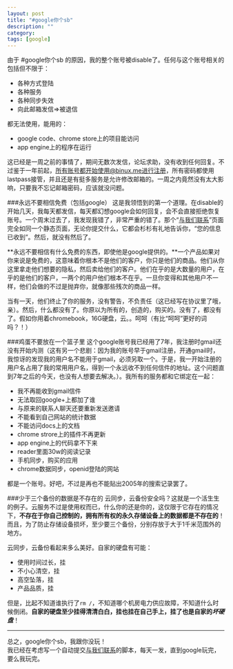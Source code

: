 ```yaml
---
layout: post
title: "#google你个sb"
description: ""
category: 
tags: [google]
---
```


由于 #google你个sb 的原因，我的整个账号被disable了。任何与这个账号相关的包括但不限于：

- 各种方式登陆
- 各种服务
- 各种同步失效
- 向此邮箱发信=>被退信

都无法使用，能用的：

- google code、chrome store上的项目能访问
- app engine上的程序在运行

这已经是一周之前的事情了，期间无数次发信，论坛求助，没有收到任何回复。不过鉴于一年前起，所有账号都开始使用@binux.me进行注册，所有密码都使用lastpass接管，并且还是有挺多服务是允许修改邮箱的。一周之内竟然没有太大影响，只要我不忘记邮箱密码，应该就没问题。


###永远不要相信免费（包括google）
这是我领悟到的第一个道理。在disable的开始几天，我每天都发信，每天都幻想google会如何回复，会不会直接拒绝恢复账号。一个周末过去了，我发现我错了，非常严重的错了。那个“[与我们联系](http://support.google.com/accounts/bin/request.py?hl=zh-Hans&contact_type=disabled2&p=mail)”页面完全如同一个静态页面，无论你提交什么，它都会杉杉有礼地告诉你，“您的信息已收到”。然后，就没有然后了。

**永远不要相信有什么免费的东西，即使他是google提供的。**一个产品如果对你来说是免费的，这意味着你根本不是他们的客户，你只是他们的商品。他们从你这里拿走他们想要的隐私，然后卖给他们的客户。他们在乎的是大数量的用户，在乎的是他们的客户，一两个的用户他们根本不在乎。一旦你变得和其他用户不一样，他们会做的不过是抛弃你，就像那些残次的商品一样。

当有一天，他们终止了你的服务，没有警告，不负责任（这已经写在协议里了哦，亲）。然后，什么都没有了。你原以为所有的，创造的，购买的。没有了，都没有了。假如你用着chromebook，16G硬盘，云。。呵呵（有比“呵呵”更好的词吗？！）

###鸡蛋不要放在一个篮子里
这个google账号我已经用了7年，我注册时gmail还没有开始内测（这有另一个悲剧：因为我的账号早于gmail注册，开通gmail时，我惊讶的发现我的用户名不能用于gmail，必须另取一个。于是，我一开始注册的用户名占用了我的常用用户名，得到一个永远收不到任何信件的地址。这个问题直到7年之后的今天，也没有人想要去解决。）。我所有的服务都和它绑定在一起：

- 我不再能收到gmail信件
- 无法取回google+上都加了谁
- 与原来的联系人聊天还要重新发送邀请
- 不能看到自己网站的统计数据
- 不能访问docs上的文档
- chrome strore上的插件不再更新
- app engine上的代码拿不下来
- reader里面30w的阅读记录
- 手机同步，购买的应用
- chrome数据同步，openid登陆的网站

都是一个账号。好吧，不过是再也不能贴出2005年的搜索记录罢了。

###少于三个备份的数据是不存在的
云同步，云备份安全吗？这就是一个活生生的例子。云服务不过是使用权而已，什么你的还是你的，这仅限于它存在的情况下，**不存在于你自己控制的，拥有所有权的永久存储设备上的数据都是不存在的**！而且，为了防止存储设备损坏，至少要三个备份，分别存放于大于1千米范围外的地方。

云同步，云备份看起来多么美好。自家的硬盘有可能：

- 使用时间过长，挂
- 不小心清空，挂
- 高空坠落，挂
- 产品品质，挂

但是，比起不知道谁执行了`rm /`，不知道哪个机房电力供应故障，不知道什么时候倒闭。**自家的硬盘至少挂得清清白白，挂也挂在自己手上，挂了也是自家的*坏硬盘***！

-------------
总之，google你个sb，我跟你没玩！<br />
我已经在考虑写一个自动提交[与我们联系](http://support.google.com/accounts/bin/request.py?hl=zh-Hans&contact_type=disabled2&p=mail)的脚本，每天一发，直到google玩完，要么我玩完。